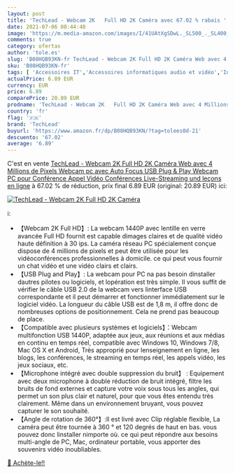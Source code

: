 ```yaml
---
layout: post
title: 'TechLead - Webcam 2K   Full HD 2K Caméra avec 67.02 % rabais '
date: 2021-07-06 08:44:48
image: 'https://m.media-amazon.com/images/I/41UAtXgSDwL._SL500_._SL400_.jpg'
comments: true
category: ofertas
author: 'tole.es'
slug: 'B08HQB93KN-fr TechLead - Webcam 2K Full HD 2K Caméra Web avec 4 Millions...'
sku: 'B08HQB93KN-fr'
tags: [ 'Accessoires IT','Accessoires informatiques audio et vidéo','Informatique','Webcams et equipement VoIP','techlead', ]
actualPrice: 6.89 EUR
currency: EUR
price: 6.89
comparePrice: 20.89 EUR
prodname: 'TechLead - Webcam 2K   Full HD 2K Caméra Web avec 4 Millions de Pixels Webcam pc avec Auto Focus  USB Plug & Play   Webcam PC pour Conférence Appel Vidéo Conférences   Live-Streaming und leçons en ligne'
country: 'fr'
flag: '🇫🇷'
brand: 'TechLead'
buyurl: 'https://www.amazon.fr/dp/B08HQB93KN/?tag=tolees0d-21'
descuento: '67.02'
average: '6.89'
---
```


C'est en vente [TechLead - Webcam 2K   Full HD 2K Caméra Web avec 4 Millions de Pixels Webcam pc avec Auto Focus  USB Plug & Play   Webcam PC pour Conférence Appel Vidéo Conférences   Live-Streaming und leçons en ligne](https://www.amazon.fr/dp/B08HQB93KN/?tag=tolees0d-21)  à  67.02 % de réduction, prix final  6.89 EUR (original: 20.89 EUR) ici:

[![TechLead - Webcam 2K   Full HD 2K Caméra](https://m.media-amazon.com/images/I/41UAtXgSDwL._SL500_._SL400_.jpg)](https://www.amazon.fr/dp/B08HQB93KN/?tag=tolees0d-21)

ℹ️:

- 【Webcam 2K Full HD】: La webcam 1440P avec lentille en verre avancée Full HD fournit est capable dimages claires et de qualité vidéo haute définition à 30 ips. La caméra réseau PC spécialement conçue dispose de 4 millions de pixels et peut être utilisée pour les vidéoconférences professionnelles à domicile. ce qui peut vous fournir un chat vidéo et une vidéo clairs et clairs.
- 【USB Plug and Play】: La webcam pour PC na pas besoin dinstaller dautres pilotes ou logiciels, et lopération est très simple. Il vous suffit de vérifier le câble USB 2.0 de la webcam vers linterface USB correspondante et il peut démarrer et fonctionner immédiatement sur le logiciel vidéo. La longueur du câble USB est de 1,8 m, il offre donc de nombreuses options de positionnement. Cela ne prend pas beaucoup de place.
- 【Compatible avec plusieurs systèmes et logiciels】：Webcam multifonction USB 1440P, adaptée aux jeux, aux réunions et aux médias en continu en temps réel, compatible avec Windows 10, Windows 7/8, Mac OS X et Android, Très approprié pour lenseignement en ligne, les blogs, les conférences, le streaming en temps réel, les appels vidéo, les jeux sociaux, etc.
- 【Microphone intégré avec double suppression du bruit】 : Equipement avec deux microphone à double réduction de bruit intégré, filtre les bruits de fond externes et capture votre voix sous tous les angles, qui permet un son plus clair et naturel, pour que vous êtes entendu très clairement. Même dans un environnement bruyant, vous pouvez capturer le son souhaité.
- 【Angle de rotation de 360°】:Il est livré avec Clip réglable flexible, La caméra peut être tournée à 360 ° et 120 degrés de haut en bas. vous pouvez donc linstaller nimporte où. ce qui peut répondre aux besoins multi-angle de PC, Mac, ordinateur portable, vous apporter des souvenirs vidéo inoubliables.

[🛒 Achète-le!!](https://www.amazon.fr/dp/B08HQB93KN/?tag=tolees0d-21)

